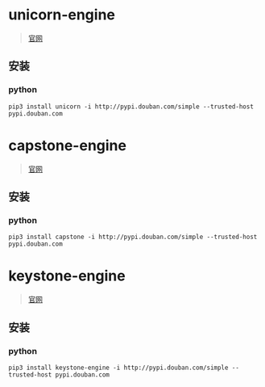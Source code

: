 # unicorn-engine
> [官网](https://www.unicorn-engine.org/)
## 安装
### python
```
pip3 install unicorn -i http://pypi.douban.com/simple --trusted-host pypi.douban.com
```
# capstone-engine
> [官网](https://www.capstone-engine.org/)
## 安装
### python
```
pip3 install capstone -i http://pypi.douban.com/simple --trusted-host pypi.douban.com
```
# keystone-engine
> [官网](https://www.keystone-engine.org/docs/)
## 安装
### python
```
pip3 install keystone-engine -i http://pypi.douban.com/simple --trusted-host pypi.douban.com
```
